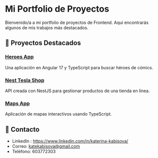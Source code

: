 # Mi Portfolio de Proyectos

Bienvenido/a a mi portfolio de proyectos de Frontend. Aquí encontrarás algunos de mis trabajos más destacados.

## 🔹 Proyectos Destacados

### [Heroes App](https://github.com/tu-usuario/heroesApp)  
Una aplicación en Angular 17 y TypeScript para buscar héroes de cómics.

### [Nest Tesla Shop](https://github.com/tu-usuario/nest-teslo-shop)  
API creada con NestJS para gestionar productos de una tienda en línea.

### [Maps App](https://github.com/tu-usuario/maps-app)  
Aplicación de mapas interactivos usando TypeScript.

## 📩 Contacto
-  LinkedIn : https://www.linkedin.com/in/katerina-kabisova/
-  Correo: katekabisova@gmail.com
-  Teléfono: 603772303
